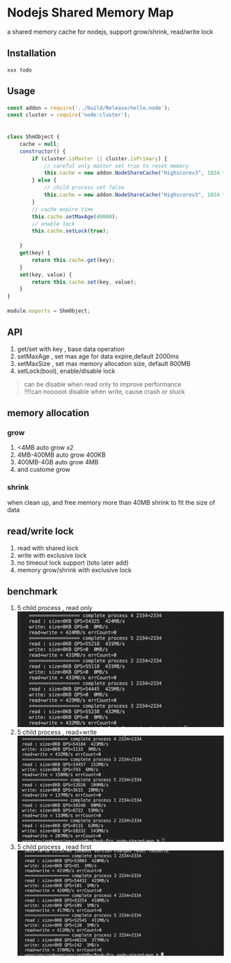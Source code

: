 # Nodejs Shared Memory Map

a shared memory cache for nodejs, support grow/shrink, read/write lock



## Installation

    xxx todo 

## Usage

```javascript
const addon = require('../build/Release/hello.node');
const cluster = require('node:cluster');


class ShmObject {
    cache = null;
    constructor() {
        if (cluster.isMaster || cluster.isPrimary) {
            // careful only master set true to reset memory 
            this.cache = new addon.NodeShareCache("Highscorev3", 1024 * 100, true);
        } else {
            // child process set false 
            this.cache = new addon.NodeShareCache("Highscorev3", 1024 * 100, false);
        }
        // cache expire time
        this.cache.setMaxAge(40000);
        // enable lock
        this.cache.setLock(true);

    }
    get(key) {
        return this.cache.get(key);
    }
    set(key, value) {
        return this.cache.set(key, value);
    }
}

module.exports = ShmObject;


```

## API
1. get/set with key , base data operation
2. setMaxAge , set max age for data expire,default 2000ms
3. setMaxSize , set max memory allocation size, default 800MB
4. setLock(bool), enable/disable lock
> can be disable when read only to improve performance  
> !!!!can nooooot disable when write, cause crash or stuck


## memory allocation

### grow
1.  <4MB auto grow x2 
2.  4MB-400MB auto grow 400KB
3.  400MB-4GB auto grow 4MB
4.  and custome grow

### shrink
when clean up, and free memory more than 40MB
shrink to fit the size of data

## read/write lock
1. read with shared lock    
2. write with exclusive lock
3. no timeout lock support (toto later add)
4. memory grow/shrink with exclusive lock

## benchmark
1. 5 child process , read only
   ![read_only](imgs/read_only.png)
2. 5 child process , read+write
   ![write_only](imgs/read_and_write.png)
3. 5 child process , read first
   ![write_only](imgs/read_first.png)